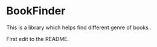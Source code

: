 # BookFinder
This is a library which helps find different genre of books .

First edit to the README.
